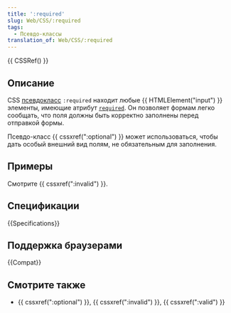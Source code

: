 ```yaml
---
title: ':required'
slug: Web/CSS/:required
tags:
  - Псевдо-классы
translation_of: Web/CSS/:required
---
```


{{ CSSRef() }}

## Описание

CSS [псевдокласс](/ru/docs/Web/CSS/Псевдо-классы) `:required` находит любые {{ HTMLElement("input") }} элементы, имеющие атрибут [`required`](/ru/docs/Web/HTML/Element/input#required). Он позволяет формам легко сообщать, что поля должны быть корректно заполнены перед отправкой формы.

Псевдо-класс {{ cssxref(":optional") }} может использоваться, чтобы дать особый внешний вид полям, не обязательным для заполнения.

## Примеры

Смотрите {{ cssxref(":invalid") }}.

## Спецификации

{{Specifications}}

## Поддержка браузерами

{{Compat}}

## Смотрите также

- {{ cssxref(":optional") }}, {{ cssxref(":invalid") }}, {{ cssxref(":valid") }}
